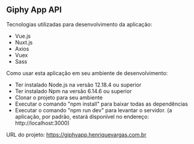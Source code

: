 <h2>Giphy App API</h2>

Tecnologias utilizadas para desenvolvimento da aplicação:

- Vue.js
- Nuxt.js
- Axios
- Vuex
- Sass

Como usar esta aplicação em seu ambiente de desenvolvimento:

- Ter instalado Node.js na versão 12.18.4 ou superior
- Ter instalado Npm na versão 6.14.6 ou superior
- Clonar o projeto para seu ambiente
- Executar o comando "npm install" para baixar todas as dependências
- Executar o comando "npm run dev" para levantar o servidor. (a aplicação, por padrão, estará disponível no endereço: http://localhost:3000)

URL do projeto: https://giphyapp.henriquevargas.com.br
